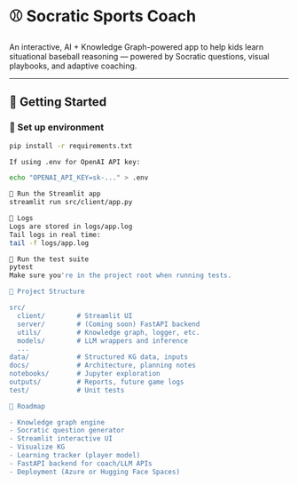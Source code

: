 # ⚾ Socratic Sports Coach

An interactive, AI + Knowledge Graph-powered app to help kids learn situational baseball reasoning — powered by Socratic questions, visual playbooks, and adaptive coaching.

---

## 🚀 Getting Started

### 🔧 Set up environment

```bash
pip install -r requirements.txt

If using .env for OpenAI API key:

echo "OPENAI_API_KEY=sk-..." > .env

🧠 Run the Streamlit app
streamlit run src/client/app.py

📝 Logs
Logs are stored in logs/app.log
Tail logs in real time:
tail -f logs/app.log

🧪 Run the test suite
pytest
Make sure you're in the project root when running tests.

📁 Project Structure

src/
  client/        # Streamlit UI
  server/        # (Coming soon) FastAPI backend
  utils/         # Knowledge graph, logger, etc.
  models/        # LLM wrappers and inference
  ...
data/            # Structured KG data, inputs
docs/            # Architecture, planning notes
notebooks/       # Jupyter exploration
outputs/         # Reports, future game logs
test/            # Unit tests

🧭 Roadmap

- Knowledge graph engine
- Socratic question generator
- Streamlit interactive UI
- Visualize KG
- Learning tracker (player model)
- FastAPI backend for coach/LLM APIs
- Deployment (Azure or Hugging Face Spaces)
